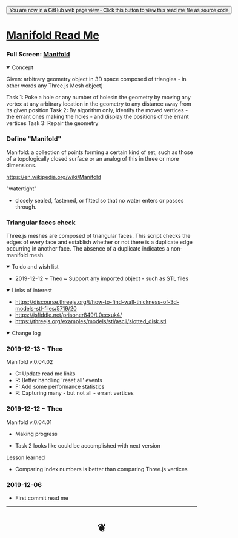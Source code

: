 <span style=display:none; >[You are now in a GitHub source code view - click this link to view Read Me file as a web page](  "View file as a web page." ) </span>


<div><input type=button onclick="window.location.href='http://www.ladybug.tools/spider/#cookbook/manifold/README.md'";
value='You are now in a GitHub web page view - Click this button to view this read me file as source code' ></div>


# [Manifold Read Me]( #cookbook/manifold/README.md )

<!--
<iframe src=https://jaanga.github.io/cookbook/examples/xxxxxx/xxxxxx.html width=100% height=500px >Iframes are not viewable in GitHub source code view</iframe>
_basic-html.html_
-->

### Full Screen: [Manifold]( http://www.ladybug.tools/spider/cookbook/manifold/ )

<details open >
<summary>Concept</summary>

Given: arbitrary geometry object in 3D space composed of triangles - in other words any Three.js Mesh object)

Task 1: Poke a hole or any number of holesin the geometry by moving any vertex at any arbitrary location in the geometry to any distance away from its given position
Task 2: By algorithm only, identify the moved vertices - the errant ones making the holes - and display the positions of the errant vertices
Task 3: Repair the geometry


### Define "Manifold"

Manifold: a collection of points forming a certain kind of set, such as those of a topologically closed surface or an analog of this in three or more dimensions.

https://en.wikipedia.org/wiki/Manifold

"watertight"

* closely sealed, fastened, or fitted so that no water enters or passes through.


### Triangular faces check

Three.js meshes are composed of triangular faces. This script checks the edges of every face and establish whether or not there is a duplicate edge occurring in another face. The absence of a duplicate indicates a non-manifold mesh.


</details>

<details open >
<summary>To do and wish list </summary>

* 2019-12-12 ~ Theo ~ Support any imported object - such as STL files

</details>

<details open >
<summary>Links of interest</summary>

* https://discourse.threejs.org/t/how-to-find-wall-thickness-of-3d-models-stl-files/5719/20
* https://jsfiddle.net/prisoner849/L0ecxuk4/
* https://threejs.org/examples/models/stl/ascii/slotted_disk.stl



</details>

<details open >
<summary>Change log </summary>

### 2019-12-13 ~ Theo

Manifold v.0.04.02

* C: Update read me links
* R: Better handling 'reset all' events
* F: Add some performance statistics
* R: Capturing many - but not all - errant vertices




### 2019-12-12 ~ Theo

Manifold v.0.04.01

* Making progress

* Task 2 looks like could be accomplished with next version

Lesson learned

* Comparing index numbers is better than comparing Three.js vertices

### 2019-12-06

* First commit read me

</details>

***

# <center title="hello!" ><a href=javascript:window.scrollTo(0,0); style=text-decoration:none; > ❦ </a></center>
